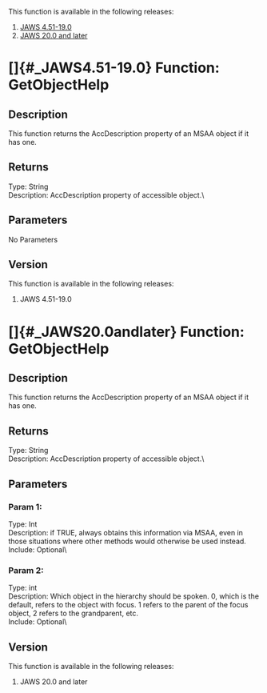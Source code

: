 This function is available in the following releases:

1.  [JAWS 4.51-19.0](#_JAWS4.51-19.0)
2.  [JAWS 20.0 and later](#_JAWS20.0andlater)

# []{#_JAWS4.51-19.0} Function: GetObjectHelp

## Description

This function returns the AccDescription property of an MSAA object if
it has one.

## Returns

Type: String\
Description: AccDescription property of accessible object.\

## Parameters

No Parameters

## Version

This function is available in the following releases:

1.  JAWS 4.51-19.0

# []{#_JAWS20.0andlater} Function: GetObjectHelp

## Description

This function returns the AccDescription property of an MSAA object if
it has one.

## Returns

Type: String\
Description: AccDescription property of accessible object.\

## Parameters

### Param 1:

Type: Int\
Description: if TRUE, always obtains this information via MSAA, even in
those situations where other methods would otherwise be used instead.\
Include: Optional\

### Param 2:

Type: int\
Description: Which object in the hierarchy should be spoken. 0, which is
the default, refers to the object with focus. 1 refers to the parent of
the focus object, 2 refers to the grandparent, etc.\
Include: Optional\

## Version

This function is available in the following releases:

1.  JAWS 20.0 and later
